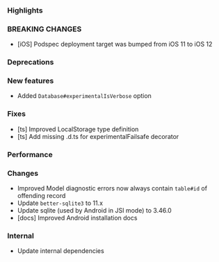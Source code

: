 ### Highlights

### BREAKING CHANGES

- [iOS] Podspec deployment target was bumped from iOS 11 to iOS 12

### Deprecations

### New features

- Added `Database#experimentalIsVerbose` option

### Fixes

- [ts] Improved LocalStorage type definition
- [ts] Add missing .d.ts for experimentalFailsafe decorator

### Performance

### Changes

- Improved Model diagnostic errors now always contain `table#id` of offending record
- Update `better-sqlite3` to 11.x
- Update sqlite (used by Android in JSI mode) to 3.46.0
- [docs] Improved Android installation docs

### Internal

- Update internal dependencies
